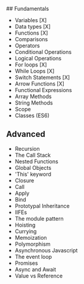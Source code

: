 ## Fundamentals

- Variables [X]
- Data types [X]
- Functions [X]
- Comparisons
- Operators
- Conditional Operations
- Logical Operations
- For loops [X]
- While Loops [X]
- Switch Statements [X]
- Arrow Functions [X]
- Functional Expressions
- Array Methods
- String Methods
- Scope
- Classes (ES6)

## Advanced

- Recursion
- The Call Stack
- Nested Functions
- Global Objects
- 'This' keyword
- Closure
- Call
- Apply
- Bind
- Prototypal Inheritance
- IIFEs
- The module pattern
- Hoisting
- Currying
- Memoization
- Polymorphism
- Asynchronous Javascript
- The event loop
- Promises
- Async and Await
- Value vs Reference
